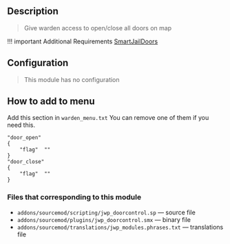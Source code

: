 ## Description
>Give warden access to open/close all doors on map

!!! important
    Additional Requirements [SmartJailDoors](https://forums.alliedmods.net/showthread.php?p=2306018)

## Configuration
>This module has no configuration

## How to add to menu
Add this section in `warden_menu.txt`
You can remove one of them if you need this.
```
"door_open"
{
	"flag"	""
}
"door_close"
{
	"flag"	""
}
```

### Files that corresponding to this module
- `addons/sourcemod/scripting/jwp_doorcontrol.sp` — source file
- `addons/sourcemod/plugins/jwp_doorcontrol.smx` — binary file
- `addons/sourcemod/translations/jwp_modules.phrases.txt` — translations file